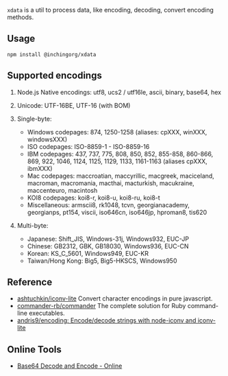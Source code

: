 
`xdata` is a util to process data, like encoding, decoding, convert encoding methods.

## Usage

```
npm install @inchingorg/xdata
```

## Supported encodings

1.  Node.js Native encodings: utf8, ucs2 / utf16le, ascii, binary, base64, hex
2.  Unicode: UTF-16BE, UTF-16 (with BOM)
3.  Single-byte:

    * Windows codepages: 874, 1250-1258 (aliases: cpXXX, winXXX, windowsXXX)
    * ISO codepages: ISO-8859-1 - ISO-8859-16
    * IBM codepages: 437, 737, 775, 808, 850, 852, 855-858, 860-866, 869, 922, 1046, 1124, 1125, 1129, 1133, 1161-1163 (aliases cpXXX, ibmXXX)
    * Mac codepages: maccroatian, maccyrillic, macgreek, maciceland, macroman, macromania, macthai, macturkish, macukraine, maccenteuro, macintosh
    * KOI8 codepages: koi8-r, koi8-u, koi8-ru, koi8-t
    * Miscellaneous: armscii8, rk1048, tcvn, georgianacademy, georgianps, pt154, viscii, iso646cn, iso646jp, hproman8, tis620

4.  Multi-byte:

    * Japanese: Shift_JIS, Windows-31j, Windows932, EUC-JP
    * Chinese: GB2312, GBK, GB18030, Windows936, EUC-CN
    * Korean: KS_C_5601, Windows949, EUC-KR
    * Taiwan/Hong Kong: Big5, Big5-HKSCS, Windows950

## Reference

- [ashtuchkin/iconv-lite](https://github.com/ashtuchkin/iconv-lite) Convert character encodings in pure javascript.
- [commander-rb/commander](https://github.com/commander-rb/commander) The complete solution for Ruby command-line executables.
- [andris9/encoding: Encode/decode strings with node-iconv and iconv-lite](https://github.com/andris9/encoding)

## Online Tools

- [Base64 Decode and Encode - Online](https://www.base64decode.org/)